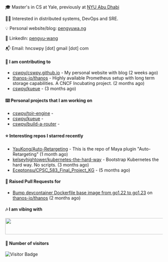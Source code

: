 🎓 Master's in CS at Yale, previously at [NYU Abu Dhabi](https://nyuad.nyu.edu/en/)

🧑‍💻 Interested in distributed systems, DevOps and SRE.

💡 Personal website/blog: [pengyuwa.ng](https://pengyuwa.ng/)

🙌 LinkedIn: [pengyu-wang](https://www.linkedin.com/in/pengyu-wang/)

📬 Email: hncswpy [dot] gmail [dot] com

#### 🔭 I am contributing to

- [cswpy/cswpy.github.io](https://github.com/cswpy/cswpy.github.io) - My personal website with blog (2 weeks ago)
- [thanos-io/thanos](https://github.com/thanos-io/thanos) - Highly available Prometheus setup with long term storage capabilities. A CNCF Incubating project. (2 months ago)
- [cswpy/kueue](https://github.com/cswpy/kueue) -  (3 months ago)

#### ⌨️ Personal projects that I am working on

- [cswpy/toir-engine](https://github.com/cswpy/toir-engine) - 
- [cswpy/kueue](https://github.com/cswpy/kueue) - 
- [cswpy/build-a-router](https://github.com/cswpy/build-a-router) - 

#### ⭐ Interesting repos I starred recently

- [YauKong/Auto-Retargeting](https://github.com/YauKong/Auto-Retargeting) - This is the repo of Maya plugin &#34;Auto-Retargeting&#34; (1 month ago)
- [kelseyhightower/kubernetes-the-hard-way](https://github.com/kelseyhightower/kubernetes-the-hard-way) - Bootstrap Kubernetes the hard way. No scripts. (3 months ago)
- [Eceptonsu/CPSC_583_Final_Project_KG](https://github.com/Eceptonsu/CPSC_583_Final_Project_KG) -  (5 months ago)

#### 🔨 Raised Pull Requests for

- [Bump devcontainer Dockerfile base image from go1.22 to go1.23](https://github.com/thanos-io/thanos/pull/8031) on [thanos-io/thanos](https://github.com/thanos-io/thanos) (2 months ago)

#### 🎶 I am vibing with
<img
	src="https://spotify-badge-opal.vercel.app/api/now-playing.svg"
	width="540"
	height="52"
/>

#### 🔢 Number of visitors
![Visitor Badge](https://visitor-badge.laobi.icu/badge?page_id=cswpy)
